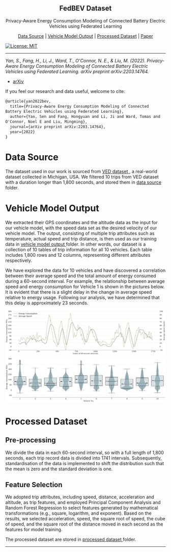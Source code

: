 <h2 align="center"> FedBEV Dataset </h2>

<p align="center"> Privacy-Aware Energy Consumption Modeling of Connected Battery Electric Vehicles using Federated Learning </p>

<p align="center">
  <a href="#Data-Source">Data Source</a> | <a href="#Vehicle-Model-Output">Vehicle Model Output</a> | <a href="#Processed-Dataset">Processed Dataset</a> | <a href="https://arxiv.org/abs/2203.14764">Paper</a>
</p>

[![License: MIT](https://img.shields.io/badge/License-MIT-yellow.svg)](https://opensource.org/licenses/MIT)

---

*Yan, S., Fang, H., Li, J., Ward, T., O'Connor, N. E., & Liu, M. (2022). Privacy-Aware Energy Consumption Modeling of Connected Battery Electric Vehicles using Federated Learning. arXiv preprint arXiv:2203.14764.*

- <a href="https://arxiv.org/abs/2203.14764"> arXiv </a>

If you feel our research and data useful, welcome to cite:

```
@article{yan2022bev,
  title={Privacy-Aware Energy Consumption Modeling of Connected Battery Electric Vehicles using Federated Learning},
  author={Yan, Sen and Fang, Hongyuan and Li, Ji and Ward, Tomas and O'Connor, Noel E and Liu, Mingming},
  journal={arXiv preprint arXiv:2203.14764},
  year={2022}
}
```

# Data Source

The dataset used in our work is sourced from <a href="https://github.com/gsoh/VED"> VED dataset </a>, a real-world dataset collected in Michigan, USA. We filtered 10 trips from VED dataset with a duration longer than 1,800 seconds, and stored them in <a href="./data source"> data source </a> folder.

# Vehicle Model Output

We extracted their GPS coordinates and the altitude data as the input for our vehicle model, with the speed data set as the desired velocity of our vehicle model. The output, consisting of multiple trip attributes such as temperature, actual speed and trip distance, is then used as our training data in <a href="./vehicle model output"> vehicle model output </a> folder. In other words, our dataset is a collection of 10 tables of trip information for all 10 vehicles. Each table includes 1,800 rows and 12 columns, representing different attributes respectively.

We have explored the data for 10 vehicles and have discovered a correlation between their average speed and the total amount of energy consumed during a 60-second interval. For example, the relationship between average speed and energy consumption for Vehicle 1 is shown in the pictures below. It is evident that there is a slight delay in the change in average speed relative to energy usage. Following our analysis, we have determined that this delay is approximately 23 seconds.

![speed_energy](./images/speed_energy.png)
![speed_energy](./images/boxplot.png)

# Processed Dataset

## Pre-processing

We divide the data in each 60-second interval, so with a full length of 1,800 seconds, each trip record data is divided into 1741 intervals. Subsequently, standardisation of the data is implemented to shift the distribution such that the mean is zero and the standard deviation is one.

## Feature Selection

We adopted trip attributes, including speed, distance, acceleration and altitude, as trip features, and employed Principal Component Analysis and Random Forest Regression to select features generated by mathematical transformations (e.g., square, logarithm, and exponent). Based on the results, we selected acceleration, speed, the square root of speed, the cube of speed, and the square root of the distance moved in each second as the features for model training.

The processed dataset are stored in <a href="./processed dataset"> processed dataset </a> folder.

---



